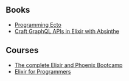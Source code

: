 ## Books

* [Programming Ecto](https://pragprog.com/titles/wmecto/programming-ecto/)
* [Craft GraphQL APIs in Elixir with Absinthe](https://pragprog.com/titles/wwgraphql/craft-graphql-apis-in-elixir-with-absinthe/)

## Courses

* [The complete Elixir and Phoenix Bootcamp](https://www.udemy.com/course/the-complete-elixir-and-phoenix-bootcamp-and-tutorial/)
* [Elixir for Programmers](https://codestool.coding-gnome.com/courses/elixir-for-programmers-2)
